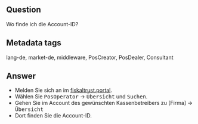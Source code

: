 ## Question

Wo finde ich die Account-ID?

## Metadata tags

lang-de, market-de, middleware, PosCreator, PosDealer, Consultant

## Answer

* Melden Sie sich an im [fiskaltrust.portal](https://portal.fiskaltrust.de/Account/Login?returnUrl=%2fHome%2fDashboard).
* Wählen Sie <kbd>PosOperator</kbd>  &rarr; <kbd>Übersicht</kbd> und <kbd>Suchen</kbd>.
* Gehen Sie im Account des gewünschten Kassenbetreibers zu
[Firma] &rarr; <kbd>Übersicht</kbd>
* Dort finden Sie die Account-ID.
